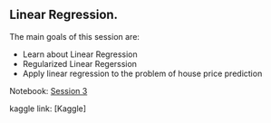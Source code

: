 ## Linear Regression.

The main goals of this session are:
* Learn about Linear Regression 
* Regularized Linear Regerssion
* Apply linear regression to the problem of house price prediction



Notebook: [Session 3](https://github.com/ssegui/ml_ub/blob/master/notebooks/Session3.ipynb)

kaggle link: [Kaggle]
